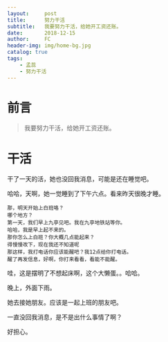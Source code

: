 ```yaml
---
layout:     post
title:      努力干活
subtitle:   我要努力干活，给她开工资还账。
date:       2018-12-15
author:     FC
header-img: img/home-bg.jpg
catalog: true
tags:
    - 孟蕊
    - 努力干活
---
```



# 前言

>我要努力干活，给她开工资还账。



# 干活

干了一天的活，她也没回我消息，可能是还在睡觉吧。

哈哈，天啊，她一觉睡到了下午六点。看来昨天很晚才睡。

```
那，明天开始上白班咯？
哪个地方？
第一天，我们早上九亭见吧。我在九亭地铁站等你。
哈哈，我是早上起不来的。
那你怎么上白班？你大概几点能起来？
得慢慢改下，现在我还不知道呢
那这样，我打电话你应该能醒吧？我12点给你打电话。
醒了再发信息，好啊，你打来看看，看能不能醒。

```

哇，这是摆明了不想起床啊，这个大懒蛋。。哈哈。

晚上，外面下雨。

她去接她朋友。应该是一起上班的朋友吧。

一直没回我消息，是不是出什么事情了啊？

好担心。